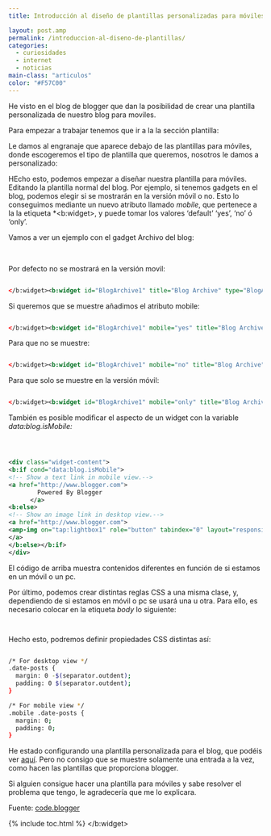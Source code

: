 ```yaml
---
title: Introducción al diseño de plantillas personalizadas para móviles en Blogger

layout: post.amp
permalink: /introduccion-al-diseno-de-plantillas/
categories:
  - curiosidades
  - internet
  - noticias
main-class: "articulos"
color: "#F57C00"
---
```

He visto en el blog de blogger que dan la posibilidad de crear una plantilla personalizada de nuestro blog para moviles.

Para empezar a trabajar tenemos que ir a la la sección plantilla:

<div class="separator" style="clear: both; text-align: center;">
<a href="https://2.bp.blogspot.com/-kEQMaYxebJs/Tq-eMEEQTPI/AAAAAAAAARk/OtL411nW0l8/s1600/Screen%2Bshot%2B2011-10-20%2Bat%2B11.14.31%2BAM.png"  style="margin-left:1em; margin-right:1em"><amp-img on="tap:lightbox1" role="button" tabindex="0" layout="responsive"  height="248" width="429" src="https://2.bp.blogspot.com/-kEQMaYxebJs/Tq-eMEEQTPI/AAAAAAAAARk/OtL411nW0l8/s1600/Screen%2Bshot%2B2011-10-20%2Bat%2B11.14.31%2BAM.png" /></a>
</div>

Le damos al engranaje que aparece debajo de las plantillas para móviles, donde escogeremos el tipo de plantilla que queremos, nosotros le damos a personalizado:

<div class="separator" style="clear: both; text-align: center;">
<a href="https://1.bp.blogspot.com/-dyyH6l2heQI/Tp5hR4sdzdI/AAAAAAAAAPs/HkYfZ8kpAwQ/s320/mobile_template_picker_pulldown.png"  style="margin-left:1em; margin-right:1em"><amp-img on="tap:lightbox1" role="button" tabindex="0" layout="responsive"  height="287" width="320" src="https://1.bp.blogspot.com/-dyyH6l2heQI/Tp5hR4sdzdI/AAAAAAAAAPs/HkYfZ8kpAwQ/s320/mobile_template_picker_pulldown.png" /></a>
</div>

HEcho esto, podemos empezar a diseñar nuestra plantilla para móviles. Editando la plantilla normal del blog. Por ejemplo, si tenemos gadgets en el blog, podemos elegir si se mostrarán en la versión móvil o no. Esto lo conseguimos mediante un nuevo atributo llamado *mobile*, que pertenece a la la etiqueta *<b:widget>, y puede tomar los valores &#8216;default&#8217; &#8216;yes&#8217;, &#8216;no&#8217; ó &#8216;only&#8217;.
<p>
  Vamos a ver un ejemplo con el gadget Archivo del blog:
</p>
<p>
<br /><!--ad-->
</p>
<p>
  Por defecto no se mostrará en la versión movil:
</p>

```xml

</b:widget><b:widget id="BlogArchive1" title="Blog Archive" type="BlogArchive">

```


<p>
  Si queremos que se muestre añadimos el atributo mobile:
</p>


```xml

</b:widget><b:widget id="BlogArchive1" mobile="yes" title="Blog Archive" type="BlogArchive">

```


<p>
  Para que no se muestre:
</p>


```xml

</b:widget><b:widget id="BlogArchive1" mobile="no" title="Blog Archive" type="BlogArchive">

```


<p>
  Para que solo se muestre en la versión móvil:
</p>


```xml

</b:widget><b:widget id="BlogArchive1" mobile="only" title="Blog Archive" type="BlogArchive">

```


<p>
  También es posible modificar el aspecto de un widget con la variable <i>data:blog.isMobile:</i>
</p>


```xml



<div class="widget-content">
<b:if cond="data:blog.isMobile">
<!-- Show a text link in mobile view.-->
<a href="http://www.blogger.com">
        Powered By Blogger
      </a>
<b:else>
<!-- Show an image link in desktop view.-->
<a href="http://www.blogger.com">
<amp-img on="tap:lightbox1" role="button" tabindex="0" layout="responsive" expr:src="data:fullButton" alt="Powered By Blogger" />
</a>
</b:else></b:if>
</div>

```


  <p>
    El código de arriba muestra contenidos diferentes en función de si estamos en un móvil o un pc.
  </p>
<p>
    Por último, podemos crear distintas reglas CSS a una misma clase, y, dependiendo de si estamos en móvil o pc se usará una u otra. Para ello, es necesario colocar en la etiqueta <i>body</i> lo siguiente:
  </p>


  ```xml



```


<p>
  Hecho esto, podremos definir propiedades CSS distintas así:
</p>


```bash

/* For desktop view */
.date-posts {
  margin: 0 -$(separator.outdent);
  padding: 0 $(separator.outdent);
}

/* For mobile view */
.mobile .date-posts {
  margin: 0;
  padding: 0;
}

```


<p>
  He estado configurando una plantilla personalizada para el blog, que podéis ver <a target="_blank" href="/?m=1">aquí</a>. Pero no consigo que se muestre solamente una entrada a la vez, como hacen las plantillas que proporciona blogger.
</p>
<p>
  Si alguien consigue hacer una plantilla para móviles y sabe resolver el problema que tengo, le agradecería que me lo explicara.
</p>
<p>
  Fuente: <a target="_blank" href="http://code.blogger.com/2011/11/introducing-custom-mobile-templates.html">code.blogger</a>
</p>




{% include toc.html %}
</b:widget>
